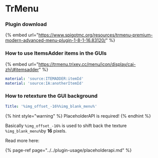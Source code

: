 # TrMenu

### Plugin download

{% embed url="https://www.spigotmc.org/resources/trmenu-premium-modern-advanced-menu-plugin-1-8-1-16.83120/" %}

### How to use ItemsAdder items in the GUIs

{% embed url="https://trmenu.trixey.cc/menu/icon/display/cai-zhi\#itemsadder" %}

```yaml
material: 'source:ITEMADDER:itemId'
material: 'source:IA:anotherItemId'
```

### How to retexture the GUI background

```yaml
Title: '%img_offset_-16%%img_blank_menu%'
```

{% hint style="warning" %}
PlaceholderAPI is required!
{% endhint %}

Basically `%img_offset_-16%` is used to shift back the texture `%img_blank_menu%`by **16** pixels.

Read more here: 

{% page-ref page="../../plugin-usage/placeholderapi.md" %}

